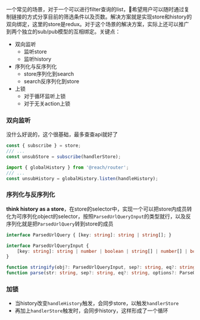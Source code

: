 一个常见的场景，对于一个可以进行filter查询的list，希望用户可以随时通过复制链接的方式分享目前的筛选条件以及页数。解决方案就是实现store和history的双向绑定，这里的store是redux。对于这个场景的解决方案，实际上还可以推广到两个独立的sub/pub模型的互相绑定。关键点：

- 双向监听
    - 监听store
    - 监听history
- 序列化与反序列化
    - store序列化到search
    - search反序列化到store
- 上锁
    - 对于循环监听上锁
    - 对于无关action上锁

### 双向监听

没什么好说的，这个很基础，最多查查api就好了

```js
const { subscribe } = store;
/// ...
const unsubStore = subscribe(handlerStore);
```

```js
import { globalHistory } from '@reach/router';
/// ...
const unsubHistory = globalHistory.listen(handleHistory);
```

### 序列化与反序列化

**think history as a store**，在store的selector中，实现一个可以把store内成员转化为可序列化object的selector，按照`ParsedUrlQueryInput`的类型就行，以及反序列化就是把`ParsedUrlQuery`转到store的成员

```ts
interface ParsedUrlQuery { [key: string]: string | string[]; }

interface ParsedUrlQueryInput {
    [key: string]: string | number | boolean | string[] | number[] | boolean[] | undefined | null;
}

function stringify(obj?: ParsedUrlQueryInput, sep?: string, eq?: string, options?: StringifyOptions): string;
function parse(str: string, sep?: string, eq?: string, options?: ParseOptions): ParsedUrlQuery;
```

### 加锁

- 当history改变`handleHistory`触发，会同步store，以触发`handlerStore`
- 再加上`handlerStore`触发时，会同步history，这样形成了一个循环